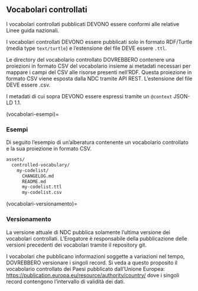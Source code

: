 ## Vocabolari controllati

I vocabolari controllati pubblicati DEVONO essere conformi
alle relative Linee guida nazionali.

I vocabolari controllati DEVONO essere pubblicati solo in formato RDF/Turtle (media type `text/turtle`)
e l’estensione del file DEVE essere `.ttl`.

Le directory del vocabolario controllato DOVREBBERO contenere una proiezioni in formato CSV del vocabolario
insieme ai metadati necessari per mappare i campi del CSV alle risorse presenti nell’RDF.
Questa proiezione in formato CSV viene esposta dalla NDC tramite API REST.
L’estensione del file DEVE essere .csv.

I metadati di cui sopra DEVONO essere espressi tramite un `@context` JSON-LD 1.1.

(vocabolari-esempi)=
### Esempi

Di seguito l’esempio di un’alberatura contenente
un vocabolario controllato e la sua proiezione in formato CSV.

```bash
assets/
  controlled-vocabulary/
    my-codelist/
      CHANGELOG.md
      README.md
      my-codelist.ttl
      my-codelist.csv
```

(vocabolari-versionamento)=
### Versionamento

La versione attuale di NDC pubblica solamente l’ultima versione dei vocabolari controllati.
L’Erogatore è responsabile della pubblicazione delle versioni precedenti dei vocabolari
tramite il repository git.

I vocabolari che pubblicano informazioni soggette a variazioni nel tempo,
DOVREBBERO versionare i singoli record.
Si veda a questo proposito il vocabolario controllato dei Paesi pubblicato
dall’Unione Europea: https://publication.europa.eu/resource/authority/country/
dove i singoli record contengono l’intervallo di validità dei dati.
